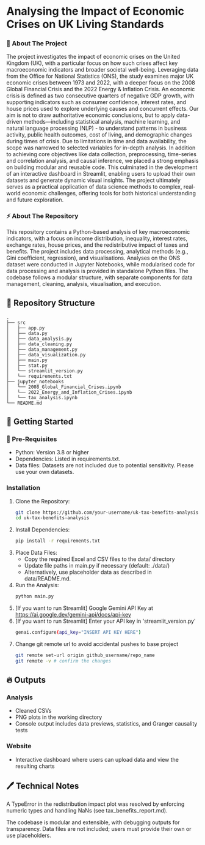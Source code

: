# Analysing the Impact of Economic Crises on UK Living Standards

<!-- ABOUT THE PROJECT -->
### :beginner: About The Project
The project investigates the impact of economic crises on the United Kingdom (UK), with a particular focus on how such crises affect key macroeconomic indicators and broader societal well-being. Leveraging data from the Office for National Statistics (ONS), the study examines major UK economic crises between 1973 and 2022, with a deeper focus on the 2008 Global Financial Crisis and the 2022 Energy & Inflation Crisis. An economic crisis is defined as two consecutive quarters of negative GDP growth, with supporting indicators such as consumer confidence, interest rates, and house prices used to explore underlying causes and concurrent effects. Our aim is not to draw authoritative economic conclusions, but to apply data-driven methods—including statistical analysis, machine learning, and natural language processing (NLP) - to understand patterns in business activity, public health outcomes, cost of living, and demographic changes during times of crisis. Due to limitations in time and data availability, the scope was narrowed to selected variables for in-depth analysis. In addition to achieving core objectives like data collection, preprocessing, time-series and correlation analysis, and causal inference, we placed a strong emphasis on building modular and reusable code. This culminated in the development of an interactive dashboard in Streamlit, enabling users to upload their own datasets and generate dynamic visual insights. The project ultimately serves as a practical application of data science methods to complex, real-world economic challenges, offering tools for both historical understanding and future exploration.

<!-- ABOUT THE REPOSITORY -->
### :zap: About The Repository
This repository contains a Python-based analysis of key macroeconomic indicators, with a focus on income distribution, inequality, interest rates, exchange rates, house prices, and the redistributive impact of taxes and benefits. The project includes data processing, analytical methods (e.g., Gini coefficient, regression), and visualisations. Analyses on the ONS dataset were conducted in Jupyter Notebooks, while modularised code for data processing and analysis is provided in standalone Python files. The codebase follows a modular structure, with separate components for data management, cleaning, analysis, visualisation, and execution.

## :file_folder: Repository Structure

```
.
├── src
│   ├── app.py
│   ├── data.py
│   ├── data_analysis.py
│   ├── data_cleaning.py
│   ├── data_management.py
│   ├── data_visualization.py
│   ├── main.py
│   ├── stat.py
│   └── streamlit_version.py
│   └── requirements.txt
├── jupyter_notebooks
│   └── 2008_Global_Financial_Crises.ipynb
│   └── 2022_Energy_and_Inflation_Crises.ipynb
│   └── tax_analysis.ipynb
└── README.md
```

## :wrench: Getting Started

### :notebook: Pre-Requisites
- Python: Version 3.8 or higher
- Dependencies: Listed in requirements.txt.
- Data files: Datasets are not included due to potential sensitivity. Please use your own datasets.

### Installation
1. Clone the Repository:
    ```sh
    git clone https://github.com/your-username/uk-tax-benefits-analysis.git
    cd uk-tax-benefits-analysis
    ```
2. Install Dependencies:
    ```sh
    pip install -r requirements.txt
    ```
3. Place Data Files:
   - Copy the required Excel and CSV files to the data/ directory
   - Update file paths in main.py if necessary (default: ./data/)
   - Alternatively, use placeholder data as described in data/README.md.
4. Run the Analysis:
   ```sh
   python main.py 
   ```
6. [If you want to run Streamlit] Google Gemini API Key at https://ai.google.dev/gemini-api/docs/api-key
7. [If you want to run Streamlit] Enter your API key in 'streamlit_version.py'
    ```sh
    genai.configure(api_key="INSERT API KEY HERE")
    ```
8. Change git remote url to avoid accidental pushes to base project
   ```sh
   git remote set-url origin github_username/repo_name
   git remote -v # confirm the changes
   ```

## 🔥 Outputs
### Analysis
- Cleaned CSVs
- PNG plots in the working directory
- Console output includes data previews, statistics, and Granger causality tests
### Website
- Interactive dashboard where users can upload data and view the resulting charts

## 🖊️ Technical Notes
A TypeError in the redistribution impact plot was resolved by enforcing numeric types and handling NaNs (see tax_benefits_report.md).

The codebase is modular and extensible, with debugging outputs for transparency.
Data files are not included; users must provide their own or use placeholders.
